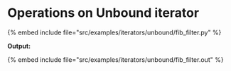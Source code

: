 # Operations on Unbound iterator

{% embed include file="src/examples/iterators/unbound/fib_filter.py" %}

**Output:**

{% embed include file="src/examples/iterators/unbound/fib_filter.out" %}



